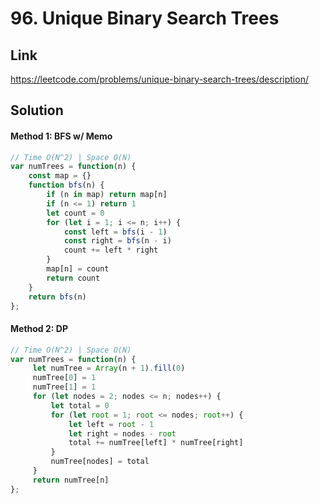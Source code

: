 # 96. Unique Binary Search Trees

## Link
https://leetcode.com/problems/unique-binary-search-trees/description/

## Solution
#### Method 1: BFS w/ Memo
```javascript
// Time O(N^2) | Space O(N)
var numTrees = function(n) {
    const map = {}
    function bfs(n) {
        if (n in map) return map[n]
        if (n <= 1) return 1
        let count = 0
        for (let i = 1; i <= n; i++) {
            const left = bfs(i - 1)
            const right = bfs(n - i)
            count += left * right
        }
        map[n] = count
        return count
    }
    return bfs(n)
};
```
#### Method 2: DP
```javascript
// Time O(N^2) | Space O(N)
var numTrees = function(n) {
     let numTree = Array(n + 1).fill(0)
     numTree[0] = 1
     numTree[1] = 1
     for (let nodes = 2; nodes <= n; nodes++) {
         let total = 0
         for (let root = 1; root <= nodes; root++) {
             let left = root - 1
             let right = nodes - root
             total += numTree[left] * numTree[right]
         }
         numTree[nodes] = total
     }
     return numTree[n]
};
```
